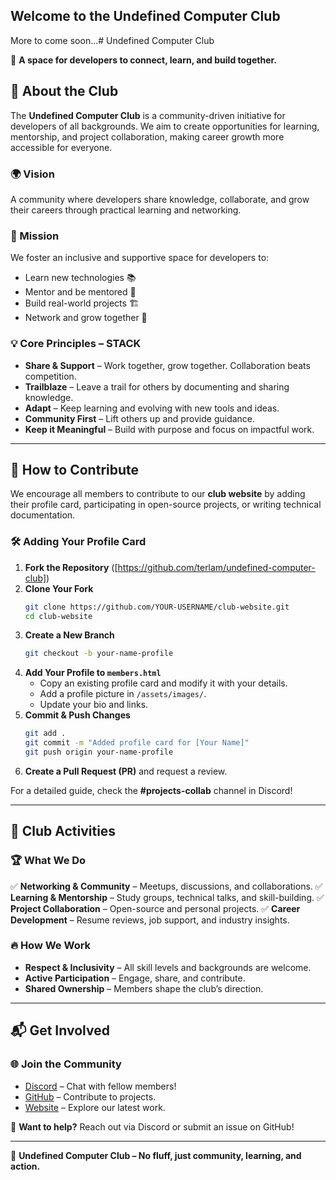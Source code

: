 ## Welcome to the Undefined Computer Club

More to come soon...# Undefined Computer Club

🚀 **A space for developers to connect, learn, and build together.**

## 📖 About the Club
The **Undefined Computer Club** is a community-driven initiative for developers of all backgrounds. We aim to create opportunities for learning, mentorship, and project collaboration, making career growth more accessible for everyone.

### **🌍 Vision**
A community where developers share knowledge, collaborate, and grow their careers through practical learning and networking.

### **🎯 Mission**
We foster an inclusive and supportive space for developers to:
- Learn new technologies 📚
- Mentor and be mentored 🤝
- Build real-world projects 🏗️
- Network and grow together 🌱

### **💡 Core Principles – STACK**
- **Share & Support** – Work together, grow together. Collaboration beats competition.
- **Trailblaze** – Leave a trail for others by documenting and sharing knowledge.
- **Adapt** – Keep learning and evolving with new tools and ideas.
- **Community First** – Lift others up and provide guidance.
- **Keep it Meaningful** – Build with purpose and focus on impactful work.

---

## 📌 How to Contribute
We encourage all members to contribute to our **club website** by adding their profile card, participating in open-source projects, or writing technical documentation.

### 🛠️ **Adding Your Profile Card**
1. **Fork the Repository** ([https://github.com/terlam/undefined-computer-club])
2. **Clone Your Fork**
   ```sh
   git clone https://github.com/YOUR-USERNAME/club-website.git
   cd club-website
   ```
3. **Create a New Branch**
   ```sh
   git checkout -b your-name-profile
   ```
4. **Add Your Profile to `members.html`**
   - Copy an existing profile card and modify it with your details.
   - Add a profile picture in `/assets/images/`.
   - Update your bio and links.
5. **Commit & Push Changes**
   ```sh
   git add .
   git commit -m "Added profile card for [Your Name]"
   git push origin your-name-profile
   ```
6. **Create a Pull Request (PR)** and request a review.

For a detailed guide, check the **#projects-collab** channel in Discord!

---

## 📅 Club Activities
### 🏆 **What We Do**
✅ **Networking & Community** – Meetups, discussions, and collaborations.
✅ **Learning & Mentorship** – Study groups, technical talks, and skill-building.
✅ **Project Collaboration** – Open-source and personal projects.
✅ **Career Development** – Resume reviews, job support, and industry insights.

### 🔥 **How We Work**
- **Respect & Inclusivity** – All skill levels and backgrounds are welcome.
- **Active Participation** – Engage, share, and contribute.
- **Shared Ownership** – Members shape the club’s direction.

---

## 📬 Get Involved
### 🌐 **Join the Community**
- [Discord](https://discord.gg/yPMMwEgb) – Chat with fellow members!
- [GitHub](#) – Contribute to projects.
- [Website](https://undefinedcomputerclub.org) – Explore our latest work.

📢 **Want to help?** Reach out via Discord or submit an issue on GitHub!

---

🚀 **Undefined Computer Club – No fluff, just community, learning, and action.**
